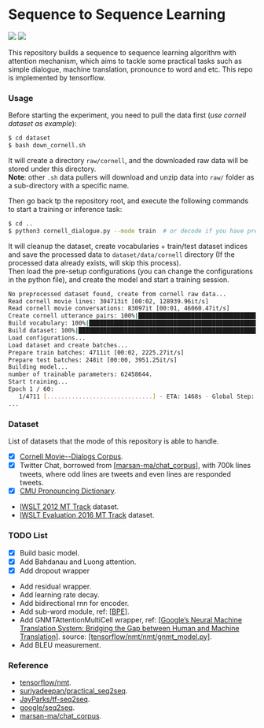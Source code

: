 # Sequence to Sequence Learning

![](https://img.shields.io/badge/Python-3.6.5-brightgreen.svg) ![](https://img.shields.io/badge/Tensorflow-1.8.0-yellowgreen.svg)

This repository builds a sequence to sequence learning algorithm with attention mechanism, which aims to tackle some practical tasks such as simple dialogue, machine translation, pronounce to word and etc. This repo is implemented by tensorflow.

### Usage
Before starting the experiment, you need to pull the data first (_use cornell dataset as example_):
```bash
$ cd dataset
$ bash down_cornell.sh
```
It will create a directory `raw/cornell`, and the downloaded raw data will be stored under this directory.  
**Note**: other `.sh` data pullers will download and unzip data into `raw/` folder as a sub-directory with a specific name.

Then go back tp the repository root, and execute the following commands to start a training or inference task:
```bash
$ cd ..
$ python3 cornell_dialogue.py --mode train  # or decode if you have pretrained checkpoints
```
It will cleanup the dataset, create vocabularies + train/test dataset indices and save the processed data to `dataset/data/cornell` directory (If the processed data already exists, will skip this process).  
Then load the pre-setup configurations (you can change the configurations in the python file), and create the model and start a training session.
```bash
No preprocessed dataset found, create from cornell raw data...
Read cornell movie lines: 304713it [00:02, 128939.96it/s]
Read cornell movie conversations: 83097it [00:01, 46060.47it/s]
Create cornell utterance pairs: 100%|█████████████████████████████████████████████████████████████████████████████████████████████████████████████| 83097/83097 [01:02<00:00, 1319.20it/s]
Build vocabulary: 100%|████████████████████████████████████████████████████████████████████████████████████████████████████████████████████████| 158669/158669 [00:02<00:00, 77018.89it/s]
Build dataset: 100%|███████████████████████████████████████████████████████████████████████████████████████████████████████████████████████████| 158669/158669 [00:01<00:00, 89873.72it/s]
Load configurations...
Load dataset and create batches...
Prepare train batches: 4711it [00:02, 2225.27it/s]
Prepare test batches: 248it [00:00, 3951.25it/s]
Building model...
number of trainable parameters: 62458644.
Start training...
Epoch 1 / 60:
   1/4711 [..............................] - ETA: 1468s - Global Step: 1 - Train Loss: 9.2197 - Perplexity: 10094.0631
...
```

### Dataset
List of datasets that the mode of this repository is able to handle.

- [x] [Cornell Movie--Dialogs Corpus](http://www.cs.cornell.edu/~cristian/Cornell_Movie-Dialogs_Corpus.html).
- [x] Twitter Chat, borrowed from [[marsan-ma/chat_corpus]](https://github.com/Marsan-Ma/chat_corpus/), with 700k lines tweets, where odd lines are tweets and even lines are responded tweets.
- [x] [CMU Pronouncing Dictionary](http://svn.code.sf.net/p/cmusphinx/code/trunk/cmudict/cmudict-0.7b).
- [IWSLT 2012 MT Track](http://hltc.cs.ust.hk/iwslt/index.php/evaluation-campaign/ted-task.html#MTtrack) dataset.
- [IWSLT Evaluation 2016 MT Track](https://sites.google.com/site/iwsltevaluation2016/mt-track) dataset.

### TODO List
- [x] Build basic model.
- [x] Add Bahdanau and Luong attention.
- [x] Add dropout wrapper
- Add residual wrapper.
- Add learning rate decay.
- Add bidirectional rnn for encoder.
- Add sub-word module, ref: [[BPE]](https://github.com/rsennrich/subword-nmt).
- Add GNMTAttentionMultiCell wrapper, ref: [[Google’s Neural Machine Translation System: Bridging the Gap between Human and Machine Translation]](https://arxiv.org/pdf/1609.08144.pdf). source: [[tensorflow/nmt/nmt/gnmt_model.py]](https://github.com/tensorflow/nmt/blob/master/nmt/gnmt_model.py).
- Add BLEU measurement.

### Reference
- [tensorflow/nmt](https://github.com/tensorflow/nmt).
- [suriyadeepan/practical_seq2seq](https://github.com/suriyadeepan/practical_seq2seq).
- [JayParks/tf-seq2seq](https://github.com/JayParks/tf-seq2seq).
- [google/seq2seq](https://github.com/google/seq2seq).
- [marsan-ma/chat_corpus](https://github.com/Marsan-Ma/chat_corpus/).
